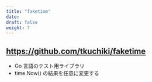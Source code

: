 ```yaml
---
title: "faketime"
date: 
draft: false
weight: 7
---
```


## https://github.com/tkuchiki/faketime

- Go 言語のテスト用ライブラリ
- time.Now() の結果を任意に変更する
